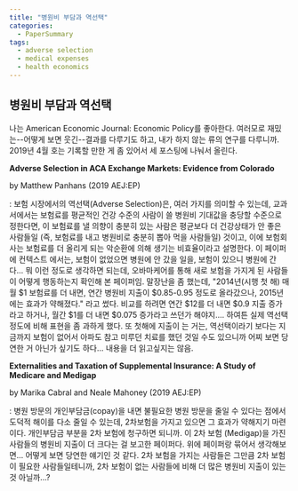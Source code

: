 ```yaml
---
title: "병원비 부담과 역선택"
categories:
  - PaperSummary
tags:
  - adverse selection
  - medical expenses
  - health economics
---
```


## 병원비 부담과 역선택 

나는 American Economic Journal: Economic Policy를 좋아한다. 여러모로 재밌는--어떻게 보면 웃긴--결과를 다루기도 하고, 내가 하지 않는 류의 연구를 다루니까. 2019년 4월 호는 기록할 만한 게 좀 있어서 세 포스팅에 나눠서 올린다.

**Adverse Selection in ACA Exchange Markets: Evidence from Colorado**

by Matthew Panhans  (2019 AEJ:EP)

: 보험 시장에서의 역선택(Adverse Selection)은, 여러 가지를 의미할 수 있는데, 교과서에서는 보험료를 평균적인 건강 수준의 사람이 쓸 병원비 기대값을 충당할 수준으로 정한다면, 이 보험료를 낼 의향이 충분히 있는 사람은 평균보다 더 건강상태가 안 좋은 사람들일 (즉, 보험료를 내고 병원비로 충분히 뽑아 먹을 사람들일) 것이고, 이에 보험회사는 보험료를 더 올리게 되는 악순환에 의해 생기는 비효율이라고 설명한다. 이 페이퍼에 컨텍스트 에서는, 보험이 없었으면 병원에 안 갔을 일을, 보험이 있으니 병원에 간다... 뭐 이런 정도로 생각하면 되는데, 오바마케어를 통해 새로 보험을 가지게 된 사람들이 어떻게 행동하는지 확인해 본 페이퍼임. 말장난을 좀 했는데, "2014년(시행 첫 해) 매 월 $1 보험료를 더 내면, 연간 병원비 지출이 $0.85-0.95 정도로 올라갔으나, 2015년에는 효과가 약해졌다." 라고 썼다. 비교를 하려면 연간 $12를 더 내면 $0.9 지출 증가라고 하거나, 월간 $1를 더 내면 $0.075 증가라고 쓰던가 해야지.... 하여튼 실제 역선택 정도에 비해 표현을 좀 과하게 했다. 또 첫해에 지출이 는 거는, 역선택이라기 보다는 지금까지 보험이 없어서 아파도 참고 미루던 치료를 했던 것일 수도 있으니까 어찌 보면 당연한 거 아닌가 싶기도 하다... 내용을 더 읽고싶지는 않음.

**Externalities and Taxation of Supplemental Insurance: A Study of Medicare and Medigap**

by Marika Cabral and Neale Mahoney  (2019 AEJ:EP)

: 병원 방문의 개인부담금(copay)을 내면 불필요한 병원 방문을 줄일 수 있다는 점에서 도덕적 해이를 다소 줄일 수 있는데, 2차보험을 가지고 있으면 그 효과가 약해지기 마련이다. 개인부담금 부분을 2차 보험에 청구하면 되니까. 이 2차 보험 (Medigap)을 가진 사람들의 병원비 지출이 더 크다는 걸 보고한 페이퍼다. 위에 페이퍼랑 묶어서 생각해보면... 어떻게 보면 당연한 얘기인 것 같다. 2차 보험을 가지는 사람들은 그만큼 2차 보험이 필요한 사람들일테니까, 2차 보험이 없는 사람들에 비해 더 많은 병원비 지출이 있는 것 아닐까...?